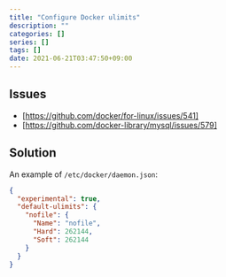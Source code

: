 ```yaml
---
title: "Configure Docker ulimits"
description: ""
categories: []
series: []
tags: []
date: 2021-06-21T03:47:50+09:00
---
```


## Issues

- [https://github.com/docker/for-linux/issues/541]
- [https://github.com/docker-library/mysql/issues/579]

## Solution

An example of `/etc/docker/daemon.json`:

```json
{
  "experimental": true,
  "default-ulimits": {
    "nofile": {
      "Name": "nofile",
      "Hard": 262144,
      "Soft": 262144
    }
  }
}
```
